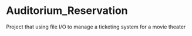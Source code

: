 # Auditorium_Reservation
Project that using file I/O to manage a ticketing system for a movie theater
